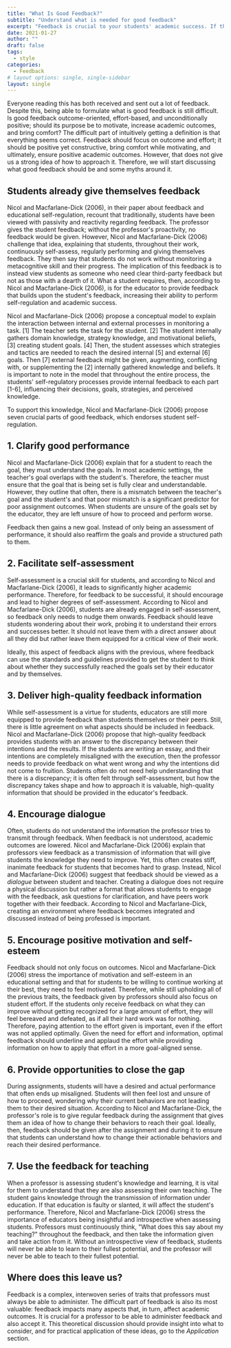 ```yaml
---
title: "What Is Good Feedback?"
subtitle: "Understand what is needed for good feedback"
excerpt: "Feedback is crucial to your students' academic success. If they do not know what they can improve upon, they will never be able to do better. Yet feedback can also be hurtful, uninsightful, and unmotivating. Therefore, to ensure good academic outcomes for students, you must understand how to give them feedback."
date: 2021-01-27
author: ""
draft: false
tags:
  - style
categories:
  - Feedback
# layout options: single, single-sidebar
layout: single
---
```


Everyone reading this has both received and sent out a lot of feedback. Despite this, being able to formulate what is good feedback is still difficult. Is good feedback outcome-oriented, effort-based, and unconditionally positive; should its purpose be to motivate, increase academic outcomes, and bring comfort? The difficult part of intuitively getting a definition is that everything seems correct. Feedback should focus on outcome and effort; it should be positive yet constructive, bring comfort while motivating, and ultimately, ensure positive academic outcomes. However, that does not give us a strong idea of how to approach it. Therefore, we will start discussing what good feedback should be and some myths around it. 

## Students already give themselves feedback

Nicol and Macfarlane-Dick (2006), in their paper about feedback and educational self-regulation, recount that traditionally, students have been viewed with passivity and reactivity regarding feedback. The professor gives the student feedback; without the professor's proactivity, no feedback would be given. However, Nicol and Macfarlane-Dick (2006) challenge that idea, explaining that students, throughout their work, continuously self-assess, regularly performing and giving themselves feedback. They then say that students do not work without monitoring a metacognitive skill and their progress. The implication of this feedback is to instead view students as someone who need clear third-party feedback but not as those with a dearth of it. What a student requires, then, according to Nicol and Macfarlane-Dick (2006), is for the educator to provide feedback that builds upon the student's feedback, increasing their ability to perform self-regulation and academic success. 

Nicol and Macfarlane-Dick (2006) propose a conceptual model to explain the interaction between internal and external processes in monitoring a task. [1] The teacher sets the task for the student. [2] The student internally gathers domain knowledge, strategy knowledge, and motivational beliefs, [3] creating student goals. [4] Then, the student assesses which strategies and tactics are needed to reach the desired internal [5] and external [6] goals. Then [7] external feedback might be given, augmenting, conflicting with, or supplementing the [2] internally gathered knowledge and beliefs. It is important to note in the model that throughout the entire process, the students' self-regulatory processes provide internal feedback to each part [1-6], influencing their decisions, goals, strategies, and perceived knowledge. 

To support this knowledge, Nicol and Macfarlane-Dick (2006) propose seven crucial parts of good feedback, which endorses student self-regulation. 

## 1. Clarify good performance 

Nicol and Macfarlane-Dick (2006) explain that for a student to reach the goal, they must understand the goals. In most academic settings, the teacher's goal overlaps with the student's. Therefore, the teacher must ensure that the goal that is being set is fully clear and understandable. However, they outline that often, there is a mismatch between the teacher's goal and the student's and that poor mismatch is a significant predictor for poor assignment outcomes. When students are unsure of the goals set by the educator, they are left unsure of how to proceed and perform worse. 

Feedback then gains a new goal. Instead of only being an assessment of performance, it should also reaffirm the goals and provide a structured path to them.  

## 2. Facilitate self-assessment

Self-assessment is a crucial skill for students, and according to Nicol and Macfarlane-Dick (2006), it leads to significantly higher academic performance. Therefore, for feedback to be successful, it should encourage and lead to higher degrees of self-assessment. According to Nicol and Macfarlane-Dick (2006), students are already engaged in self-assessment, so feedback only needs to nudge them onwards. Feedback should leave students wondering about their work, probing it to understand their errors and successes better. It should not leave them with a direct answer about all they did but rather leave them equipped for a critical view of their work. 

Ideally, this aspect of feedback aligns with the previous, where feedback can use the standards and guidelines provided to get the student to think about whether they successfully reached the goals set by their educator and by themselves. 

## 3. Deliver high-quality feedback information

While self-assessment is a virtue for students, educators are still more equipped to provide feedback than students themselves or their peers. Still, there is little agreement on what aspects should be included in feedback. Nicol and Macfarlane-Dick (2006) propose that high-quality feedback provides students with an answer to the discrepancy between their intentions and the results. If the students are writing an essay, and their intentions are completely misaligned with the execution, then the professor needs to provide feedback on what went wrong and why the intentions did not come to fruition. Students often do not need help understanding that there is a discrepancy; it is often felt through self-assessment, but how the discrepancy takes shape and how to approach it is valuable, high-quality information that should be provided in the educator's feedback. 

## 4. Encourage dialogue 

Often, students do not understand the information the professor tries to transmit through feedback. When feedback is not understood, academic outcomes are lowered. Nicol and Macfarlane-Dick (2006) explain that professors view feedback as a transmission of information that will give students the knowledge they need to improve. Yet, this often creates stiff, inanimate feedback for students that becomes hard to grasp. Instead, Nicol and Macfarlane-Dick (2006) suggest that feedback should be viewed as a *dialogue* between student and teacher. Creating a dialogue does not require a physical discussion but rather a format that allows students to engage with the feedback, ask questions for clarification, and have peers work together with their feedback. According to Nicol and Macfarlane-Dick, creating an environment where feedback becomes integrated and discussed instead of being professed is important. 

## 5. Encourage positive motivation and self-esteem

Feedback should not only focus on outcomes. Nicol and Macfarlane-Dick (2006) stress the importance of motivation and self-esteem in an educational setting and that for students to be willing to continue working at their best, they need to feel motivated. Therefore, while still upholding all of the previous traits, the feedback given by professors should also focus on student effort. If the students only receive feedback on what they can improve without getting recognized for a large amount of effort, they will feel bereaved and defeated, as if all their hard work was for nothing. Therefore, paying attention to the effort given is important, even if the effort was not applied optimally. Given the need for effort and information, optimal feedback should underline and applaud the effort while providing information on how to apply that effort in a more goal-aligned sense.

## 6. Provide opportunities to close the gap

During assignments, students will have a desired and actual performance that often ends up misaligned. Students will then feel lost and unsure of how to proceed, wondering why their current behaviors are not leading them to their desired situation. According to Nicol and Macfarlane-Dick, the professor's role is to give regular feedback during the assignment that gives them an idea of how to change their behaviors to reach their goal. Ideally, then, feedback should be given after the assignment and during it to ensure that students can understand how to change their actionable behaviors and reach their desired performance. 

## 7. Use the feedback for teaching 

When a professor is assessing student's knowledge and learning, it is vital for them to understand that they are also assessing their own teaching. The student gains knowledge through the transmission of information under education. If that education is faulty or slanted, it will affect the student's performance. Therefore, Nicol and Macfarlane-Dick (2006) stress the importance of educators being insightful and introspective when assessing students. Professors must continuously think, "What does this say about my teaching?" throughout the feedback, and then take the information given and take action from it. Without an introspective view of feedback, students will never be able to learn to their fullest potential, and the professor will never be able to teach to their fullest potential. 

## Where does this leave us?

Feedback is a complex, interwoven series of traits that professors must always be able to administer. The difficult part of feedback is also its most valuable: feedback impacts many aspects that, in turn, affect academic outcomes. It is crucial for a professor to be able to administer feedback and also accept it. This theoretical discussion should provide insight into what to consider, and for practical application of these ideas, go to the *Application* section. 


